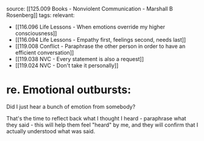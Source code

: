 source: [[125.009 Books - Nonviolent Communication - Marshall B Rosenberg]]
tags:
relevant:
- [[116.096 Life Lessons - When emotions override my higher consciousness]]
- [[116.094 Life Lessons - Empathy first, feelings second, needs last]]
- [[119.008 Conflict - Paraphrase the other person in order to have an efficient conversation]]
- [[119.038 NVC - Every statement is also a request]]
- [[119.024 NVC - Don't take it personally]]

# re. Emotional outbursts:

Did I just hear a bunch of emotion from somebody? 

That's the time to reflect back what I thought I heard - paraphrase what they said - this will help them feel "heard" by me, and they will confirm that I actually understood what was said.

